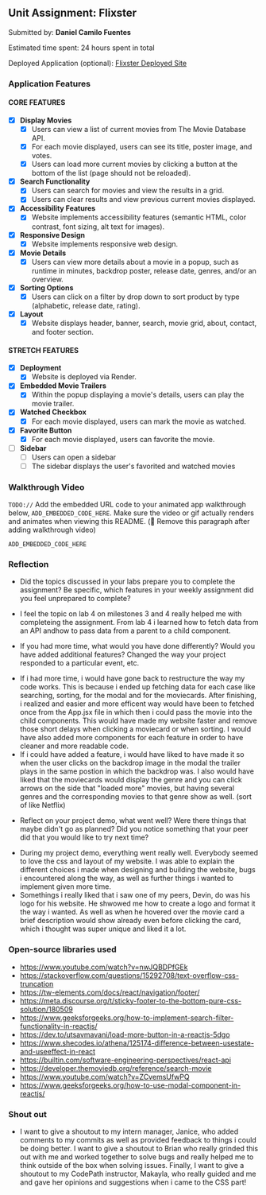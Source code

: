## Unit Assignment: Flixster

Submitted by: **Daniel Camilo Fuentes**

Estimated time spent: 24 hours spent in total

Deployed Application (optional): [Flixster Deployed Site](https://flixster-starter-oxw2.onrender.com/)

### Application Features

#### CORE FEATURES


- [X] **Display Movies**
  - [X] Users can view a list of current movies from The Movie Database API.
  - [X] For each movie displayed, users can see its title, poster image, and votes.
  - [X] Users can load more current movies by clicking a button at the bottom of the list (page should not be reloaded).
- [X] **Search Functionality**
  - [X] Users can search for movies and view the results in a grid.
  - [X] Users can clear results and view previous current movies displayed.
- [X] **Accessibility Features**
  - [X] Website implements accessibility features (semantic HTML, color contrast, font sizing, alt text for images).
- [X] **Responsive Design**
  - [X] Website implements responsive web design.
- [X] **Movie Details**
  - [X] Users can view more details about a movie in a popup, such as runtime in minutes, backdrop poster, release date, genres, and/or an overview.
- [X] **Sorting Options**
  - [X] Users can click on a filter by drop down to sort product by type (alphabetic, release date, rating).
- [X] **Layout**
  - [X] Website displays header, banner, search, movie grid, about, contact, and footer section.

#### STRETCH FEATURES

- [X] **Deployment**
  - [X] Website is deployed via Render.
- [X] **Embedded Movie Trailers**
  - [X] Within the popup displaying a movie's details, users can play the movie trailer.
- [X] **Watched Checkbox**
  - [X] For each movie displayed, users can mark the movie as watched.
- [X] **Favorite Button**
  - [X] For each movie displayed, users can favorite the movie.
- [ ] **Sidebar**
  - [ ] Users can open a sidebar
  - [ ] The sidebar displays the user's favorited and watched movies

### Walkthrough Video

`TODO://` Add the embedded URL code to your animated app walkthrough below, `ADD_EMBEDDED_CODE_HERE`. Make sure the video or gif actually renders and animates when viewing this README. (🚫 Remove this paragraph after adding walkthrough video)

`ADD_EMBEDDED_CODE_HERE`

### Reflection

* Did the topics discussed in your labs prepare you to complete the assignment? Be specific, which features in your weekly assignment did you feel unprepared to complete?

- I feel the topic on lab 4 on milestones 3 and 4 really helped me with completeing the assignment. From lab 4 i learned how to fetch data from an API andhow to pass data from a parent to a child component.

* If you had more time, what would you have done differently? Would you have added additional features? Changed the way your project responded to a particular event, etc.
  
- If i had more time, i would have gone back to restructure the way my code works. This is because i ended up fetching data for each case like searching, sorting, for the modal and for the moviecards. After finishing, i realized and easier and more efficent way would have been to fetched once from the App.jsx file in which then i could pass the movie into the child components. This would have made my website faster and remove those short delays when clicking a moviecard or when sorting. I would have also added more components for each feature in order to have cleaner and more readable code.
- If i could have added a feature, i would have liked to have made it so when the user clicks on the backdrop image in the modal the trailer plays in the same postion in which the backdrop was. I also would have liked that the moviecards would display the genre and you can click arrows on the side that "loaded more" movies, but having several genres and the corresponding movies to that genre show as well. (sort of like Netflix)

* Reflect on your project demo, what went well? Were there things that maybe didn't go as planned? Did you notice something that your peer did that you would like to try next time?

- During my project demo, everything went really well. Everybody seemed to love the css and layout of my website. I was able to explain the different choices i made when designing and building the website, bugs i encountered along the way, as well as further things i wanted to implement given more time.
- Somethings i really liked that i saw one of my peers, Devin, do was his logo for his website. He shwowed me how to create a logo and format it the way i wanted. As well as when he hovered over the movie card a brief description would show already even before clicking the card, which i thought was super unique and liked it a lot.

### Open-source libraries used

- https://www.youtube.com/watch?v=nwJQBDPfGEk
- https://stackoverflow.com/questions/15292708/text-overflow-css-truncation
- https://tw-elements.com/docs/react/navigation/footer/
- https://meta.discourse.org/t/sticky-footer-to-the-bottom-pure-css-solution/180509
- https://www.geeksforgeeks.org/how-to-implement-search-filter-functionality-in-reactjs/
- https://dev.to/utsavmavani/load-more-button-in-a-reactjs-5dgo
- https://www.shecodes.io/athena/125174-difference-between-usestate-and-useeffect-in-react
- https://builtin.com/software-engineering-perspectives/react-api
- https://developer.themoviedb.org/reference/search-movie
- https://www.youtube.com/watch?v=ZCvemsUfwPQ
- https://www.geeksforgeeks.org/how-to-use-modal-component-in-reactjs/

### Shout out
  - I want to give a shoutout to my intern manager, Janice, who added comments to my commits as well as provided feedback to things i could be doing better. I want to give a shoutout to Brian who really grinded this out with me and worked together to solve bugs and really helped me to think outside of the box when solving issues. Finally, I want to give a shoutout to my CodePath instructor, Makayla, who really guided and me and gave her opinions and suggestions when i came to the CSS part!
